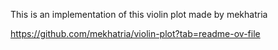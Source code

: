 This is an implementation of this violin plot made by mekhatria

https://github.com/mekhatria/violin-plot?tab=readme-ov-file

